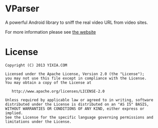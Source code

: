 VParser
=======

A powerful Android library to sniff the real video URL from video sites.

For more information please see [the website](http://yixia.github.io/VParser)


License
==========


    Copyright (C) 2013 YIXIA.COM

    Licensed under the Apache License, Version 2.0 (the "License");
    you may not use this file except in compliance with the License.
    You may obtain a copy of the License at

       http://www.apache.org/licenses/LICENSE-2.0

    Unless required by applicable law or agreed to in writing, software
    distributed under the License is distributed on an "AS IS" BASIS,
    WITHOUT WARRANTIES OR CONDITIONS OF ANY KIND, either express or implied.
    See the License for the specific language governing permissions and
    limitations under the License.




